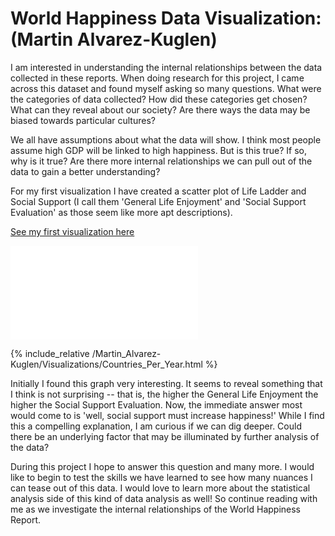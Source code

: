 # World Happiness Data Visualization: (Martin Alvarez-Kuglen)

I am interested in understanding the internal relationships between the data collected in these reports. When doing research for this project, I came across this dataset and found myself asking so many questions. What were the categories of data collected? How did these categories get chosen? What can they reveal about our society? Are there ways the data may be biased towards particular cultures?

We all have assumptions about what the data will show. I think most people assume high GDP will be linked to high happiness. But is this true? If so, why is it true? Are there more internal relationships we can pull out of the data to gain a better understanding?

For my first visualization I have created a scatter plot of Life Ladder and Social Support (I call them 'General Life Enjoyment' and 'Social Support Evaluation' as those seem like more apt descriptions).

[See my first visualization here](/Martin_Alvarez-Kuglen/Visualizations/SocSupport_v_LifeLadder.html)

![](/Martin_Alvarez-Kuglen/Visualizations/SocSupport_v_LifeLadder.html)

{% include_relative /Martin_Alvarez-Kuglen/Visualizations/Countries_Per_Year.html %}

Initially I found this graph very interesting. It seems to reveal something that I think is not surprising -- that is, the higher the General Life Enjoyment the higher the Social Support Evaluation. Now, the immediate answer most would come to is 'well, social support must increase happiness!' While I find this a compelling explanation, I am curious if we can dig deeper. Could there be an underlying factor that may be illuminated by further analysis of the data?

During this project I hope to answer this question and many more. I would like to begin to test the skills we have learned to see how many nuances I can tease out of this data. I would love to learn more about the statistical analysis side of this kind of data analysis as well! So continue reading with me as we investigate the internal relationships of the World Happiness Report.